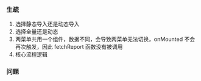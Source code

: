### 生疏
1. 选择静态导入还是动态导入
2. 选择全量还是动态
3. 两菜单共用一个组件，数据不同，会导致两菜单无法切换，onMounted 不会再次触发，因此 fetchReport 函数没有被调用
4. 核心流程逻辑

### 问题
